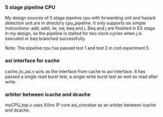 ### 5 stage pipeline CPU
My design sources of 5 stage pipeline cpu with forwarding unit and hazard detection unit are in directory cpu_pipeline. It only supports six simple instructions: add, addi, lw, sw, beq and j. Beq and j are finished in EX stage in my design, so the pipeline is stalled for two clock cycles when j is executed or beq branched successfully.

Note: The pipeline cpu has passed test 1 and test 2 in cod experiment 5.

### axi interface for cache
cache_to_axi.v acts as the interface from cache to axi interface. It has passed a single read burst test, a single write burst test as well as read after write.

### arbiter between icache and dcache
myCPU_top.v uses Xilinx IP core axi_crossbar as an arbiter between icache and dcache.
